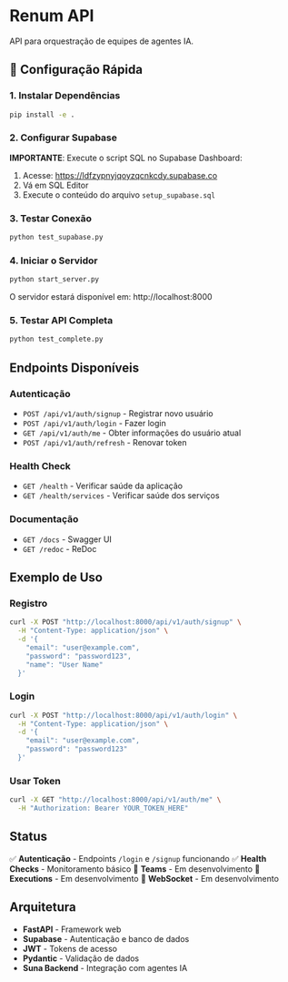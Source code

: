 # Renum API

API para orquestração de equipes de agentes IA.

## 🚀 Configuração Rápida

### 1. Instalar Dependências

```bash
pip install -e .
```

### 2. Configurar Supabase

**IMPORTANTE**: Execute o script SQL no Supabase Dashboard:

1. Acesse: https://ldfzypnyjqoyzqcnkcdy.supabase.co
2. Vá em SQL Editor
3. Execute o conteúdo do arquivo `setup_supabase.sql`

### 3. Testar Conexão

```bash
python test_supabase.py
```

### 4. Iniciar o Servidor

```bash
python start_server.py
```

O servidor estará disponível em: http://localhost:8000

### 5. Testar API Completa

```bash
python test_complete.py
```

## Endpoints Disponíveis

### Autenticação

- `POST /api/v1/auth/signup` - Registrar novo usuário
- `POST /api/v1/auth/login` - Fazer login
- `GET /api/v1/auth/me` - Obter informações do usuário atual
- `POST /api/v1/auth/refresh` - Renovar token

### Health Check

- `GET /health` - Verificar saúde da aplicação
- `GET /health/services` - Verificar saúde dos serviços

### Documentação

- `GET /docs` - Swagger UI
- `GET /redoc` - ReDoc

## Exemplo de Uso

### Registro

```bash
curl -X POST "http://localhost:8000/api/v1/auth/signup" \
  -H "Content-Type: application/json" \
  -d '{
    "email": "user@example.com",
    "password": "password123",
    "name": "User Name"
  }'
```

### Login

```bash
curl -X POST "http://localhost:8000/api/v1/auth/login" \
  -H "Content-Type: application/json" \
  -d '{
    "email": "user@example.com",
    "password": "password123"
  }'
```

### Usar Token

```bash
curl -X GET "http://localhost:8000/api/v1/auth/me" \
  -H "Authorization: Bearer YOUR_TOKEN_HERE"
```

## Status

✅ **Autenticação** - Endpoints `/login` e `/signup` funcionando
✅ **Health Checks** - Monitoramento básico
🚧 **Teams** - Em desenvolvimento
🚧 **Executions** - Em desenvolvimento
🚧 **WebSocket** - Em desenvolvimento

## Arquitetura

- **FastAPI** - Framework web
- **Supabase** - Autenticação e banco de dados
- **JWT** - Tokens de acesso
- **Pydantic** - Validação de dados
- **Suna Backend** - Integração com agentes IA
